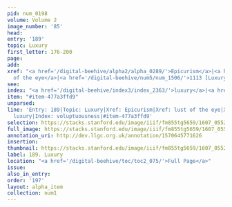 ```yaml
---
pid: num_0198
volume: Volume 2
image_number: '85'
head:
entry: '189'
topic: Luxury
first_letter: 176-200
page:
add:
xref: "<a href='/digital-beehive/alpha2/alpha_0289/'>Epicurism</a>|<a href='/digital-beehive/alpha2/alpha_0308/'>lust
  of the eye</a>|<a href='/digital-beehive/num5/num_1506/'>1113 [Luxury]</a>"
see:
index: "<a href='/digital-beehive/index3/index_2363/'>luxury</a>|<a href='/digital-beehive/index5/index_4473/'>voluptuousness</a>"
item: "#item-477a3ffd9"
unparsed:
line: 'Entry: 189|Topic: Luxury|Xref: Epicurism|Xref: lust of the eye|Xref: 1113 [Luxury]|Index:
  luxury|Index: voluptuousness|#item-477a3ffd9'
selection: https://stacks.stanford.edu/image/iiif/fm855tg5659/1607_0552/297,4118,3025,412/full/0/default.jpg
full_image: https://stacks.stanford.edu/image/iiif/fm855tg5659/1607_0552/full/full/0/default.jpg
annotation_uri: http://dev.llgc.org.uk/annotation/1570645771626
insertion:
thumbnail: https://stacks.stanford.edu/image/iiif/fm855tg5659/1607_0552/297,4118,600,180/250,/0/default.jpg
label: 189. Luxury
location: "<a href='/digital-beehive/toc/toc2_075/'>Full Page</a>"
issue:
also_in_entry:
order: '197'
layout: alpha_item
collection: num1
---
```

